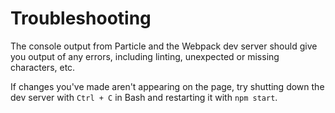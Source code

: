 # Troubleshooting

The console output from Particle and the Webpack dev server should give you
output of any errors, including linting, unexpected or missing characters, etc.

If changes you've made aren't appearing on the page, try shutting down the dev
server with `Ctrl + C` in Bash and restarting it with `npm start`.